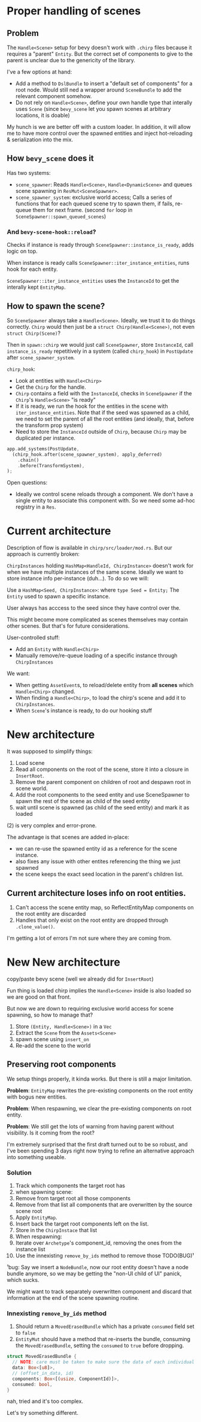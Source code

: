 # Proper handling of scenes

## Problem

The `Handle<Scene>` setup for bevy doesn't work with `.chirp` files because it
requires a "parent" `Entity`. But the correct set of components to give to
the parent is unclear due to the genericity of the library.

I've a few options at hand:

- Add a method to `DslBundle` to insert a "default set of components" for a
  root node. Would still ned a wrapper around `SceneBundle` to add the relevant
  component somehow.
- Do not rely on `Handle<Scene>`, define your own handle type that interally
  uses `Scene` (since `bevy_scene` let you spawn scenes at arbitrary locations,
  it is doable)

My hunch is we are better off with a custom loader. In addition, it will allow
me to have more control over the spawned entities and inject hot-reloading &
serialization into the mix.

## How `bevy_scene` does it

Has two systems:

- `scene_spawner`: Reads `Handle<Scene>`, `Handle<DynamicScene>` and queues scene
  spawning in `ResMut<SceneSpawner>`.
- `scene_spawner_system`: exclusive world access; Calls a series of functions
  that for each queued scene try to spawn them, if fails, re-queue them for
  next frame. (second `for` loop in `SceneSpawner::spawn_queued_scenes`)

### And `bevy-scene-hook::reload`?

Checks if instance is ready through `SceneSpawner::instance_is_ready`, adds
logic on top.

When instance is ready calls `SceneSpawner::iter_instance_entities`, runs hook
for each entity.

`SceneSpawner::iter_instance_entities` uses the `InstanceId` to get the interally
kept `EntityMap`.

## How to spawn the scene?

So `SceneSpawner` always take a `Handle<Scene>`. Ideally, we trust it to do
things correctly. `Chirp` would then just be a `struct Chirp(Handle<Scene>)`,
not even `struct Chirp(Scene)`?

Then in `spawn::chirp` we would just call `SceneSpawner`, store `InstanceId`,
call `instance_is_ready` repetitively in a system (called `chirp_hook`)
in `PostUpdate` after `scene_spawner_system`.

`chirp_hook`:
- Look at entities with `Handle<Chirp>`
- Get the `Chirp` for the handle.
- `Chirp` contains a field with the `InstanceId`, checks in `SceneSpawner` if
  the `Chirp`'s `Handle<Scene>` "is ready"
- If it is ready, we run the hook for the entities in the scene with
  `iter_instance_entities`. Note that if the seed was spawned as a child, we
  need to set the parent of all the root entities (and ideally, that, before the
  transform prop system)
- Need to store the `InstanceId` outside of `Chirp`, because `Chirp` may be
  duplicated per instance.

```rust
app.add_systems(PostUpdate,
  (chirp_hook.after(scene_spawner_system), apply_deferred)
    .chain()
    .before(TransformSystem),
);
```

Open questions:

- Ideally we control scene reloads through a component. We don't have a single
  entity to associate this component with. So we need some ad-hoc registry
  in a `Res`.

# Current architecture

Description of flow is available in `chirp/src/loader/mod.rs`. But our approach
is currently broken:

`ChirpInstances` holding `HashMap<HandleId, ChirpInstance>` doesn't work for when
we have multiple instances of the same scene. Ideally we want to store instance
info per-instance (duh…). To do so we will:

Use a `HashMap<Seed, ChirpInstance>`: where `type Seed = Entity;` The `Entity`
used to spawn a specific instance.

User always has acccess to the seed since they have control over the.

This might become more complicated as scenes themselves may contain other
scenes. But that's for future considerations.

User-controlled stuff:

- Add an `Entity` with `Handle<Chirp>`
- Manually remove/re-queue loading of a specific instance through `ChirpInstances`

We want:

- When getting `AssetEvent`s, to reload/delete entity from **all scenes** which `Handle<Chirp>` changed.
- When finding a `Handle<Chirp>`, to load the chirp's scene and add it to `ChirpInstances`.
- When `Scene`'s instance is ready, to do our hooking stuff

# New architecture

It was supposed to simplify things:

1. Load scene
2. Read all components on the root of the scene, store it into a closure in `InsertRoot`.
3. Remove the parent component on children of root and despawn root in scene world.
4. Add the root components to the seed entity and use SceneSpawner to spawn the
   rest of the scene as child of the seed entity
5. wait until scene is spawned (as child of the seed entity) and mark it as loaded

(2) is very complex and error-prone.

The advantage is that scenes are added in-place:

- we can re-use the spawned entity id as a reference for the scene instance.
- also fixes any issue with other entites referencing the thing we just spawned
- the scene keeps the exact seed location in the parent's children list.

## Current architecture loses info on root entities.

1. Can't access the scene entity map, so ReflectEntityMap components on the root
   entity are discarded
2. Handles that only exist on the root entity are dropped through `.clone_value()`.

I'm getting a lot of errors I'm not sure where they are coming from.

# New New architecture

copy/paste bevy scene (well we already did for `InsertRoot`)

Fun thing is loaded chirp implies the `Handle<Scene>` inside is also loaded so
we are good on that front.

But now we are down to requiring exclusive world access for scene spawning, so
how to manage that?

1. Store `(Entity, Handle<Scene>)` in a `Vec`
2. Extract the `Scene` from the `Assets<Scene>`
3. spawn scene using `insert_on`
4. Re-add the scene to the world

## Preserving root components

We setup things properly, it kinda works. But there is still a major limitation.

**Problem**: `EntityMap` rewrites the pre-existing components on the root entity
with bogus new entities.

**Problem**: When respawning, we clear the pre-existing components on root
entity.

**Problem**: We still get the lots of warning from having parent without visibility.
Is it coming from the root?

I'm extremely surprised that the first draft turned out to be so robust, and I've
been spending 3 days right now trying to refine an alternative approach into
something useable.

### Solution

1. Track which components the target root has
2. when spawning scene:
  1. Remove from target root all those components
  2. Remove from that list all components that are overwritten by the source scene root
  3. Apply `EntityMap`.
  4. Insert back the target root components left on the list.
3. Store in the `ChirpInstace` that list
4. When respawning:
  1. Iterate over `Archetype`'s component_id, removing the ones from the instance list
  2. Use the innexisting `remove_by_ids` method to remove those TODO(BUG)¹

¹bug: Say we insert a `NodeBundle`, now our root entity doesn't have a node bundle
anymore, so we may be getting the "non-UI child of UI" panick, which sucks.

We might want to track separately overwritten component and discard that information
at the end of the scene spawning routine.

### Innexisting `remove_by_ids` method

1. Should return a `MovedErasedBundle` which has a private `consumed` field
   set to `false`
2. `EntityMut` should have a method that re-inserts the bundle, consuming the
   `MovedErasedBundle`, setting the `consumed` to `true` before dropping.

```rust
struct MovedErasedBundle {
  // NOTE: care must be taken to make sure the data of each individual component is aligned.
  data: Box<[u8]>,
  // (offset_in_data, id)
  components: Box<[(usize, ComponentId)]>,
  consumed: bool,
}
```

nah, tried and it's too complex.

Let's try something different.
